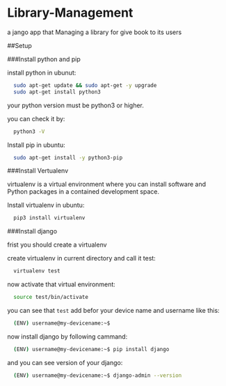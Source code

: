 # Library-Management
a jango app that Managing a library for give book to its users 

##Setup

###Install python and pip

install python in ubunut:
```bash
  sudo apt-get update && sudo apt-get -y upgrade
  sudo apt-get install python3
```

your python version must be python3 or higher.

you can check it by:
```bash
  python3 -V
```

Install pip in ubuntu:
```bash
  sudo apt-get install -y python3-pip
```

###Install Vertualenv

virtualenv is a virtual environment where you can install software and Python packages in a contained development space.

Install virtualenv in ubuntu:
```bash
  pip3 install virtualenv
```

###Install django

frist you should create a virtualenv

create virtualenv in current directory and call it test:
```bash
  virtualenv test
```

now activate that virtual environment:
```bash
  source test/bin/activate
```

you can see that `test` add befor your device name and username like this:
```bash
  (ENV) username@my-devicename:~$
```

now install django by following cammand:
```bash
  (ENV) username@my-devicename:~$ pip install django
```

and you can see version of your django:
```bash
  (ENV) username@my-devicename:~$ django-admin --version
```




